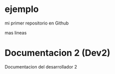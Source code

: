 # ejemplo
mi primer repositorio en Github

mas lineas

# Documentacion 2 (Dev2)
Documentacion del desarrollador 2